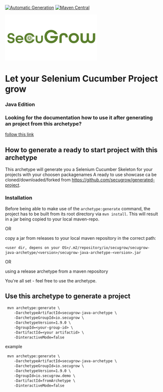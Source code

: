[![Automatic Generation](https://github.com/secugrow/java-archetype/actions/workflows/main.yml/badge.svg?branch=main)](https://github.com/secugrow/java-archetype/actions/workflows/generate_archetype_output.yml)
[![Maven Central](https://img.shields.io/maven-central/v/io.secugrow/secugrow-java-archetype)](https://secugrow.io)


![SeCuGrow Logo](/docs/pics/SeCuGrow_Logo_300x150.png)
# Let your Selenium Cucumber Project grow
### Java Edition

### Looking for the documentation how to use it after generating an project from this archetype?
[follow this link](src/main/resources/archetype-resources/README.md)


## How to generate a ready to start project with this archetype

This archetype will generate you a Selenium Cucumber Skeleton for your projects with your choosen packagenames
A ready to use showcase ca be cloned/downloaded/forked from https://github.com/secugrow/generated-project.

### Installation
Before being able to make use of the `archetype:generate` command, the project has to be built from its root directory
via `mvn install`. This will result in a jar being copied to your local maven-repo.

OR

copy a jar from releases to your local maven repository in the correct path:

    <user dir, depens on your OS>/.m2/repository/io/secugrow/secugrow-java-archetype/<version>/secugrow-java-archetype-<version>.jar

OR

using a release archetype from a maven repository

You're all set - feel free to use the archetype.


## Use this archetype to generate a project

     mvn archetype:generate \  
        -DarchetypeArtifactId=secugrow-java-archetype \
        -DarchetypeGroupId=io.secugrow \
        -DarchetypeVersion=1.9.0 \
        -DgroupId=<your-group-id> \
        -DartifactId=<your artifactid> \
        -DinteractiveMode=false


example

     mvn archetype:generate \  
        -DarchetypeArtifactId=secugrow-java-archetype \
        -DarchetypeGroupId=io.secugrow \
        -DarchetypeVersion=1.9.0 \
        -DgroupId=io.secugrow.demo \
        -DartifactId=fromArchetype \
        -DinteractiveMode=false
